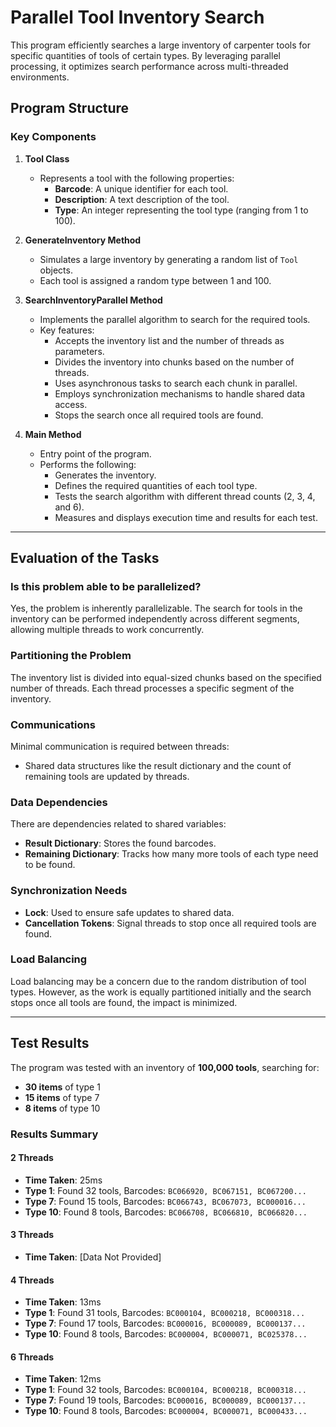# Parallel Tool Inventory Search

This program efficiently searches a large inventory of carpenter tools for specific quantities of tools of certain types. By leveraging parallel processing, it optimizes search performance across multi-threaded environments.

## Program Structure

### Key Components

1. **Tool Class**
   - Represents a tool with the following properties:
     - **Barcode**: A unique identifier for each tool.
     - **Description**: A text description of the tool.
     - **Type**: An integer representing the tool type (ranging from 1 to 100).

2. **GenerateInventory Method**
   - Simulates a large inventory by generating a random list of `Tool` objects.
   - Each tool is assigned a random type between 1 and 100.

3. **SearchInventoryParallel Method**
   - Implements the parallel algorithm to search for the required tools.
   - Key features:
     - Accepts the inventory list and the number of threads as parameters.
     - Divides the inventory into chunks based on the number of threads.
     - Uses asynchronous tasks to search each chunk in parallel.
     - Employs synchronization mechanisms to handle shared data access.
     - Stops the search once all required tools are found.

4. **Main Method**
   - Entry point of the program.
   - Performs the following:
     - Generates the inventory.
     - Defines the required quantities of each tool type.
     - Tests the search algorithm with different thread counts (2, 3, 4, and 6).
     - Measures and displays execution time and results for each test.

---

## Evaluation of the Tasks

### Is this problem able to be parallelized?
Yes, the problem is inherently parallelizable. The search for tools in the inventory can be performed independently across different segments, allowing multiple threads to work concurrently.

### Partitioning the Problem
The inventory list is divided into equal-sized chunks based on the specified number of threads. Each thread processes a specific segment of the inventory.

### Communications
Minimal communication is required between threads:
- Shared data structures like the result dictionary and the count of remaining tools are updated by threads.

### Data Dependencies
There are dependencies related to shared variables:
- **Result Dictionary**: Stores the found barcodes.
- **Remaining Dictionary**: Tracks how many more tools of each type need to be found.

### Synchronization Needs
- **Lock**: Used to ensure safe updates to shared data.
- **Cancellation Tokens**: Signal threads to stop once all required tools are found.

### Load Balancing
Load balancing may be a concern due to the random distribution of tool types. However, as the work is equally partitioned initially and the search stops once all tools are found, the impact is minimized.

---

## Test Results

The program was tested with an inventory of **100,000 tools**, searching for:

- **30 items** of type 1
- **15 items** of type 7
- **8 items** of type 10

### Results Summary

#### 2 Threads
- **Time Taken**: 25ms
- **Type 1**: Found 32 tools, Barcodes: `BC066920, BC067151, BC067200...`
- **Type 7**: Found 15 tools, Barcodes: `BC066743, BC067073, BC000016...`
- **Type 10**: Found 8 tools, Barcodes: `BC066708, BC066810, BC066820...`

#### 3 Threads
- **Time Taken**: [Data Not Provided]

#### 4 Threads
- **Time Taken**: 13ms
- **Type 1**: Found 31 tools, Barcodes: `BC000104, BC000218, BC000318...`
- **Type 7**: Found 17 tools, Barcodes: `BC000016, BC000089, BC000137...`
- **Type 10**: Found 8 tools, Barcodes: `BC000004, BC000071, BC025378...`

#### 6 Threads
- **Time Taken**: 12ms
- **Type 1**: Found 32 tools, Barcodes: `BC000104, BC000218, BC000318...`
- **Type 7**: Found 19 tools, Barcodes: `BC000016, BC000089, BC000137...`
- **Type 10**: Found 8 tools, Barcodes: `BC000004, BC000071, BC000433...`


